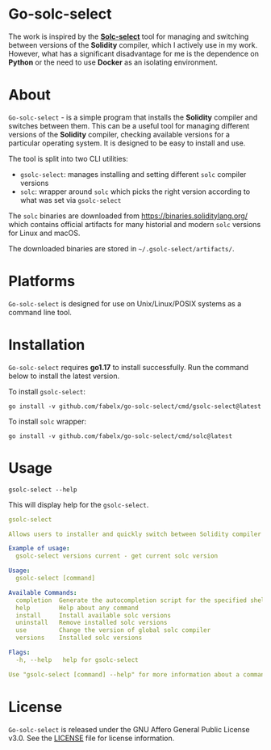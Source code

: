 # Go-solc-select

The work is inspired by the **[Solc-select](https://github.com/crytic/solc-select)** tool for managing and switching 
between versions of the **Solidity** compiler, which I actively use in my work.
However, what has a significant disadvantage for me is the dependence 
on **Python** or the need to use **Docker** as an isolating environment.

# About

`Go-solc-select` - is a simple program that installs the **Solidity** compiler 
and switches between them. This can be a useful tool for managing 
different versions of the **Solidity** compiler, checking available versions 
for a particular operating system. It is designed to be easy to install 
and use.

The tool is split into two CLI utilities:
- `gsolc-select`: manages installing and setting different `solc` compiler versions
- `solc`: wrapper around `solc` which picks the right version according to what was set via `gsolc-select`

The `solc` binaries are downloaded from https://binaries.soliditylang.org/ which contains
official artifacts for many historial and modern `solc` versions for Linux and macOS.

The downloaded binaries are stored in `~/.gsolc-select/artifacts/`.

# Platforms

`Go-solc-select` is designed for use on Unix/Linux/POSIX systems as a command line tool.

# Installation

`Go-solc-select` requires **go1.17** to install successfully. Run the command below 
to install the latest version.

To install `gsolc-select`:
```shell
go install -v github.com/fabelx/go-solc-select/cmd/gsolc-select@latest
```

To install `solc` wrapper:
```shell
go install -v github.com/fabelx/go-solc-select/cmd/solc@latest
```

# Usage
```shell
gsolc-select --help
```

This will display help for the `gsolc-select`.

```yaml
gsolc-select

Allows users to installer and quickly switch between Solidity compiler versions

Example of usage:
  gsolc-select versions current - get current solc version

Usage:
  gsolc-select [command]

Available Commands:
  completion  Generate the autocompletion script for the specified shell
  help        Help about any command
  install     Install available solc versions
  uninstall   Remove installed solc versions
  use         Change the version of global solc compiler
  versions    Installed solc versions

Flags:
  -h, --help   help for gsolc-select

Use "gsolc-select [command] --help" for more information about a command.
```

# License
`Go-solc-select` is released under the GNU Affero General Public License v3.0.
See the [LICENSE](LICENSE) file for license information.
